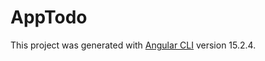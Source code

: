 # AppTodo

This project was generated with [Angular CLI](https://github.com/angular/angular-cli) version 15.2.4.

